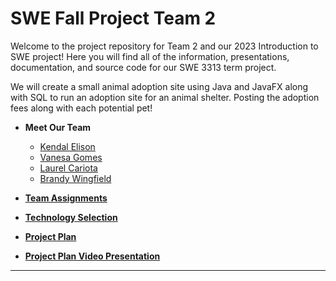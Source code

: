 # SWE Fall Project Team 2
Welcome to the project repository for Team 2 and our 2023 Introduction to SWE project! Here you will find all of the information, presentations, documentation, and source code for our SWE 3313 term project.

We will create a small animal adoption site using Java and JavaFX along with SQL to run an adoption site for an animal shelter. Posting the adoption fees along with each potential pet!

+ **Meet Our Team**
  + [Kendal Elison](Project-Plan/Kendal-Elison-Resume.md)
  + [Vanesa Gomes](Vanesa-Gomes-Resume.md)
  + [Laurel Cariota](Laurel-Cariota-Resume.md)
  + [Brandy Wingfield](Brandy-Wingfield-Resume.md)

+ [**Team Assignments**](Team-Assignments.md)

+ [**Technology Selection**](Technology-Description.md)

+ [**Project Plan**](Project-Plan.md)

+ [**Project Plan Video Presentation**](Project-Plan-Video-Presentation.md)
---

